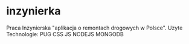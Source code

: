 # inzynierka

Praca Inzynierska "aplikacja o remontach drogowych w Polsce".
Uzyte Technologie: PUG CSS JS NODEJS MONGODB
